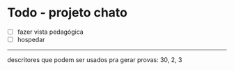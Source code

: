 # Todo - projeto chato

- [ ] fazer vista pedagógica
- [ ] hospedar

---
descritores que podem ser usados pra gerar provas: 30, 2, 3